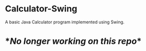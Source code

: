 # Calculator-Swing
A basic Java Calculator program implemented using Swing.

# \**No longer working on this repo*\*
